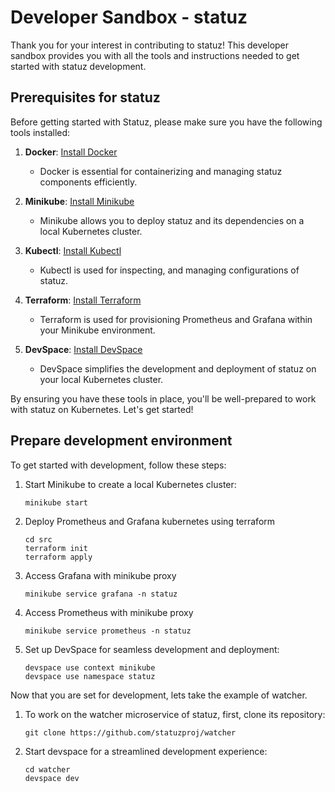 # Developer Sandbox - statuz 

Thank you for your interest in contributing to statuz! This developer sandbox provides you with all 
the tools and instructions needed to get started with statuz development.

## Prerequisites for statuz

Before getting started with Statuz, please make sure you have the following tools installed:

1. **Docker**: [Install Docker](https://www.docker.com/get-started/)
   - Docker is essential for containerizing and managing statuz components efficiently.

2. **Minikube**: [Install Minikube](https://minikube.sigs.k8s.io/docs/start/)
   - Minikube allows you to deploy statuz and its dependencies on a local Kubernetes cluster.

3. **Kubectl**: [Install Kubectl](https://kubernetes.io/docs/tasks/tools/)
   - Kubectl is used for inspecting, and managing configurations of statuz. 

4. **Terraform**: [Install Terraform](https://developer.hashicorp.com/terraform/downloads)
   - Terraform is used for provisioning Prometheus and Grafana within your Minikube environment.

5. **DevSpace**: [Install DevSpace](https://www.devspace.sh/docs/getting-started/installation)
   - DevSpace simplifies the development and deployment of statuz on your local Kubernetes cluster.

By ensuring you have these tools in place, you'll be well-prepared to work with statuz on Kubernetes. Let's get started!

## Prepare development environment

To get started with development, follow these steps:

1. Start Minikube to create a local Kubernetes cluster:
   ```shell
   minikube start
   ```
2. Deploy Prometheus and Grafana kubernetes using terraform
   ```
   cd src
   terraform init
   terraform apply
   ```
3. Access Grafana with minikube proxy
   ```shell
   minikube service grafana -n statuz
   ```
4. Access Prometheus with minikube proxy
   ```shell
   minikube service prometheus -n statuz
   ```
5. Set up DevSpace for seamless development and deployment: 
   ```shell
   devspace use context minikube
   devspace use namespace statuz
   ```

Now that you are set for development, lets take the example of watcher.
1. To work on the watcher microservice of statuz, first, clone its repository:
   ```shell
   git clone https://github.com/statuzproj/watcher
   ```
2. Start devspace for a streamlined development experience:
   ```shell
   cd watcher
   devspace dev
   ```
